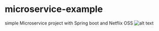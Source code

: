 # microservice-example
simple Microservice project with Spring boot and Netflix OSS
![alt text](https://raw.githubusercontent.com/username/projectname/branch/path/to/photo6120715691637188918.jpg)
